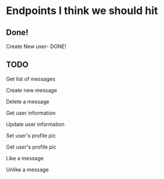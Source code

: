 # Endpoints I think we should hit

## Done!
Create New user- DONE!

## TODO
<!-- TODO: -->
Get list of messages

Create new message

Delete a message

Get user information

Update user information

Set user's profile pic

Get user's profile pic

Like a message

Unlike a message


